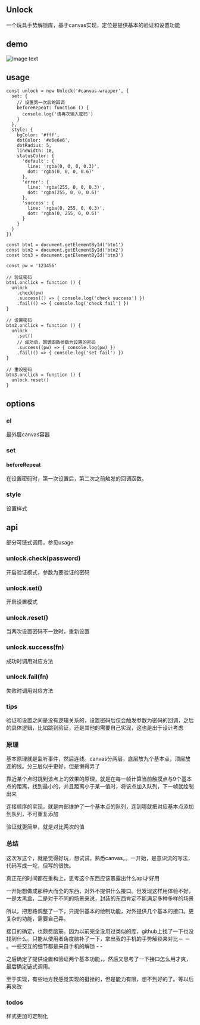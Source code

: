 ## Unlock

一个玩具手势解锁库，基于canvas实现，定位是提供基本的验证和设置功能

## demo

![Image text](https://github.com/maoyuyang/Unlock/blob/master/demo.gif)

## usage

```
const unlock = new Unlock('#canvas-wrapper', {
  set: {
    // 设置第一次后的回调
    beforeRepeat: function () {
      console.log('请再次输入密码')
    }
  },
  style: {
    bgColor: '#fff',
    dotColor: '#e6e6e6',
    dotRadius: 5,
    lineWidth: 10,
    statusColor: {
      'default': {
        line: 'rgba(0, 0, 0, 0.3)',
        dot: 'rgba(0, 0, 0, 0.6)'
      },
      'error': {
        line: 'rgba(255, 0, 0, 0.3)',
        dot: 'rgba(255, 0, 0, 0.6)'
      },
      'success': {
        line: 'rgba(0, 255, 0, 0.3)',
        dot: 'rgba(0, 255, 0, 0.6)'
      }
    }
  }
})

const btn1 = document.getElementById('btn1')
const btn2 = document.getElementById('btn2')
const btn3 = document.getElementById('btn3')

const pw = '123456'

// 验证密码
btn1.onclick = function () {
  unlock
    .check(pw)
    .success(() => { console.log('check success') })
    .fail(() => { console.log('check fail') })
}

// 设置密码
btn2.onclick = function () {
  unlock
    .set()
    // 成功后，回调函数参数为设置的密码
    .success((pw) => { console.log(pw) })
    .fail(() => { console.log('set fail') })
}

// 重设密码
btn3.onclick = function () {
  unlock.reset()
}
```

## options

### el

最外层canvas容器

### set

#### beforeRepeat

在设置密码时，第一次设置后，第二次之前触发的回调函数。

### style

设置样式

## api

部分可链式调用，参见usage

### unlock.check(password)

开启验证模式，参数为要验证的密码

### unlock.set()

开启设置模式

### unlock.reset()

当两次设置密码不一致时，重新设置

### unlock.success(fn)

成功时调用对应方法

### unlock.fail(fn)

失败时调用对应方法

### tips
验证和设置之间是没有逻辑关系的，设置密码后仅会触发参数为密码的回调，之后的具体逻辑，比如跳到验证，还是其他的需要自己实现，这也是出于设计考虑

### 原理

基本原理就是监听事件，然后连线。canvas分两层，底层放九个基本点，顶层放连的线。分三层似乎更好，但是懒得弄了

靠近某个点时跳到该点上的效果的原理，就是在每一帧计算当前触摸点与9个基本点的距离，找到最小的，并且距离小于某一值时，将该点加入队列，下一帧就绘制出来

连接顺序的实现，就是内部维护了一个基本点的队列，连到哪就把对应基本点添加到队列，不可重复添加

验证就更简单，就是对比两次的值

### 总结

这次写这个，就是觉得好玩，想试试，熟悉canvas。。一开始，是意识流的写法，代码写成一坨，但写的很快。

真正花的时间都在重构上，思考这个东西应该暴露出什么api才好用

一开始想做成那种大而全的东西，对外不提供什么接口。但发现这样用体验不好，一是太黑盒，二是对于不同的场景来说，封装的东西肯定不能满足多种多样的场景

所以，把思路调整了一下，只提供基本的绘制功能，对外提供几个基本的接口。更复杂的功能，需要自己弄。

接口的确定，也颇费脑筋。因为以前完全没用过类似的库，github上找了一下也没找到什么。只能从使用者角度脑补了一下，拿出我的手机的手势解锁来对比－ － 。一些交互的细节都是来自手机的解锁 - -

之后确定了提供设置和验证两个基本功能，。然后又思考了一下接口怎么用才爽，最后确定链式调用。

至于实现，有些地方我感觉实现的挺挫的，但是能力有限，想不到好的了。等以后再来改

### todos

样式更加可定制化

